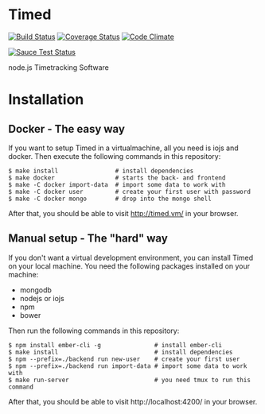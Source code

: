 Timed
=====

[![Build Status](https://travis-ci.org/topaxi/timed.svg)](https://travis-ci.org/topaxi/timed)
[![Coverage Status](https://coveralls.io/repos/topaxi/timed/badge.svg?branch=master)](https://coveralls.io/r/topaxi/timed?branch=master)
[![Code Climate](https://codeclimate.com/github/topaxi/timed/badges/gpa.svg)](https://codeclimate.com/github/topaxi/timed)

[![Sauce Test Status](https://saucelabs.com/browser-matrix/timed.svg)](https://saucelabs.com/u/timed)

node.js Timetracking Software

Installation
============

Docker - The easy way
----------------------

If you want to setup Timed in a virtualmachine, all you need is
iojs and docker.
Then execute the following commands in this repository:

```shell
$ make install                # install dependencies
$ make docker                 # starts the back- and frontend
$ make -C docker import-data  # import some data to work with
$ make -C docker user         # create your first user with password
$ make -C docker mongo        # drop into the mongo shell
```

After that, you should be able to visit http://timed.vm/ in your browser.

Manual setup - The "hard" way
-----------------------------

If you don't want a virtual development environment, you can install
Timed on your local machine.
You need the following packages installed on your machine:

- mongodb
- nodejs or iojs
- npm
- bower

Then run the following commands in this repository:

```shell
$ npm install ember-cli -g               # install ember-cli
$ make install                           # install dependencies
$ npm --prefix=./backend run new-user    # create your first user
$ npm --prefix=./backend run import-data # import some data to work with
$ make run-server                        # you need tmux to run this command
```

After that, you should be able to visit http://localhost:4200/ in your browser.
